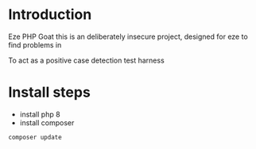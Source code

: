# Introduction 

Eze PHP Goat this is an deliberately insecure project, designed for eze to find problems in

To act as a positive case detection test harness

# Install steps

- install php 8
- install composer

```
composer update
```
